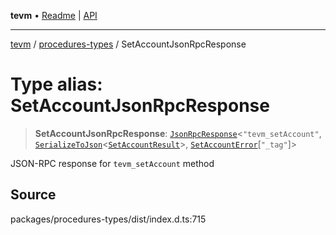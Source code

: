 **tevm** • [Readme](../../README.md) \| [API](../../modules.md)

***

[tevm](../../README.md) / [procedures-types](../README.md) / SetAccountJsonRpcResponse

# Type alias: SetAccountJsonRpcResponse

> **SetAccountJsonRpcResponse**: [`JsonRpcResponse`](../../index/type-aliases/JsonRpcResponse.md)\<`"tevm_setAccount"`, [`SerializeToJson`](SerializeToJson.md)\<[`SetAccountResult`](../../index/type-aliases/SetAccountResult.md)\>, [`SetAccountError`](../../errors/type-aliases/SetAccountError.md)\[`"_tag"`\]\>

JSON-RPC response for `tevm_setAccount` method

## Source

packages/procedures-types/dist/index.d.ts:715
